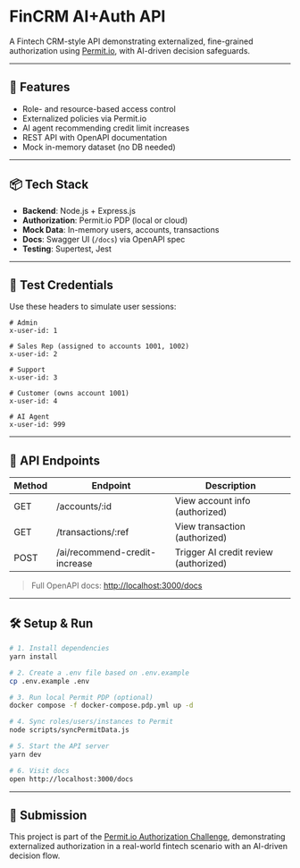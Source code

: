 # FinCRM AI+Auth API

A Fintech CRM-style API demonstrating externalized, fine-grained authorization using [Permit.io](https://permit.io/), with AI-driven decision safeguards.

---

## 🚀 Features
- Role- and resource-based access control
- Externalized policies via Permit.io
- AI agent recommending credit limit increases
- REST API with OpenAPI documentation
- Mock in-memory dataset (no DB needed)

---

## 📦 Tech Stack
- **Backend**: Node.js + Express.js
- **Authorization**: Permit.io PDP (local or cloud)
- **Mock Data**: In-memory users, accounts, transactions
- **Docs**: Swagger UI (`/docs`) via OpenAPI spec
- **Testing**: Supertest, Jest

---

## 🧪 Test Credentials
Use these headers to simulate user sessions:

```
# Admin
x-user-id: 1

# Sales Rep (assigned to accounts 1001, 1002)
x-user-id: 2

# Support
x-user-id: 3

# Customer (owns account 1001)
x-user-id: 4

# AI Agent
x-user-id: 999
```

---

## 📂 API Endpoints

| Method | Endpoint | Description |
|--------|----------|-------------|
| GET    | /accounts/:id         | View account info (authorized) |
| GET    | /transactions/:ref    | View transaction (authorized) |
| POST   | /ai/recommend-credit-increase | Trigger AI credit review (authorized) |

> Full OpenAPI docs: [http://localhost:3000/docs](http://localhost:3000/docs)

---

## 🛠️ Setup & Run

```bash
# 1. Install dependencies
yarn install

# 2. Create a .env file based on .env.example
cp .env.example .env

# 3. Run local Permit PDP (optional)
docker compose -f docker-compose.pdp.yml up -d

# 4. Sync roles/users/instances to Permit
node scripts/syncPermitData.js

# 5. Start the API server
yarn dev

# 6. Visit docs
open http://localhost:3000/docs
```

---

## 📝 Submission
This project is part of the [Permit.io Authorization Challenge](https://dev.to/devteam/join-us-for-the-permitio-authorization-challenge-3000-in-prizes-and-a-mechanical-keyboard-for-5ah), demonstrating externalized authorization in a real-world fintech scenario with an AI-driven decision flow.
